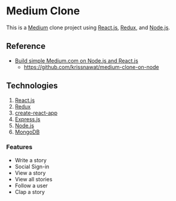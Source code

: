 # Medium Clone
This is a [Medium](https://medium.com) clone project using [React.js](https://reactjs.org), [Redux](https://redux.js.org), and [Node.js](https://nodejs.org).

## Reference
- [Build simple Medium.com on Node.js and React.js](https://codeburst.io/build-simple-medium-com-on-node-js-and-react-js-a278c5192f47)
    - https://github.com/krissnawat/medium-clone-on-node

## Technologies
1. [React.js](https://reactjs.org)
1. [Redux](https://redux.js.org)
1. [create-react-app](https://github.com/facebook/create-react-app)
1. [Express.js](https://expressjs.com)
1. [Node.js](https://nodejs.org)
1. [MongoDB](https://mongodb.com)

### Features
- Write a story
- Social Sign-in
- View a story
- View all stories
- Follow a user
- Clap a story
